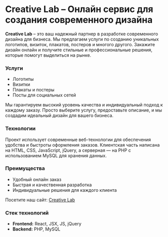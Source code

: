 # Creative Lab – Онлайн сервис для создания современного дизайна

**Creative Lab** – это ваш надежный партнер в разработке современного дизайна для бизнеса. Мы предлагаем услуги по созданию уникальных логотипов, визиток, плакатов, постеров и многого другого. Закажите дизайн онлайн и получите стильные и профессиональные решения, которые помогут выделиться на рынке.<br/>

### Услуги
- Логотипы<br/>
- Визитки<br/>
- Плакаты и постеры<br/>
- Посты для социальных сетей<br/>

Мы гарантируем высокий уровень качества и индивидуальный подход к каждому заказу. Просто выберите услугу, предоставьте описание, и мы создадим идеальный дизайн для вашего бизнеса.<br/>

### Технологии
Проект использует современные веб-технологии для обеспечения удобства и быстроты оформления заказов. Клиентская часть написана на HTML, CSS, JavaScript, jQuery, а серверная — на PHP с использованием MySQL для хранения данных.<br/>

### Преимущества
- Удобный онлайн заказ<br/>
- Быстрая и качественная разработка<br/>
- Индивидуальные решения для каждого клиента<br/>

Посетите наш сайт: [Creative Lab](https://marzancreativelab.ru/)<br/>

### Стек технологий
- **Frontend:** React, JSX, JS, jQuery<br/>
- **Backend:** PHP, MySQL<br/>
